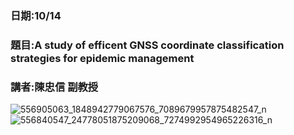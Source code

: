 ### 日期:10/14
### 題目:A study of efficent GNSS coordinate classification strategies for epidemic management
### 講者:陳忠信 副教授
![556905063_1848942779067576_7089679957875482547_n](https://github.com/user-attachments/assets/d992e6c2-6d74-4788-a772-78b5231b9db9)
![556840547_24778051875209068_7274992954965226316_n](https://github.com/user-attachments/assets/6cc05c68-67c1-4cac-987c-cb19695c3d92)
